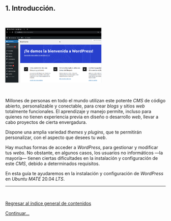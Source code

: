 ## **1. Introducción.**

<br>

[apdo1]: #id1

<img src="../imgs/wordpress_intro.png" width="60%" height="60%"></img>

<br>

Millones de personas en todo el mundo utilizan este potente _CMS_ de código abierto, personalizable y conectable, para crear _blogs_ y sitios _web_ totalmente funcionales. El aprendizaje y manejo permite, incluso para quienes no tienen experiencia previa en diseño o desarrollo _web_, llevar a cabo proyectos de cierta envergadura.

Dispone una amplia variedad _themes_ y _plugins_, que te permitirán personalizar, con el aspecto que desees tu _web_.

Hay muchas formas de acceder a _WordPress_, para gestionar y modificar tus _webs_. No obstante, en algunos casos, los usuarios no informáticos &mdash;la mayoría&mdash; tienen ciertas dificultades en la instalación y configuración de este _CMS_, debido a determinados requisitos.

En esta guía te ayudaremos en la instalación y configuración de _WordPress_ en _Ubuntu_ _MATE_ 20.04 _LTS_.

---

<br>

[Regresar al índice general de contenidos](../README.md)

[Continuar...](apdo2.md)
